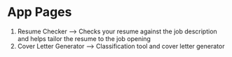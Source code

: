 # App Pages

1. Resume Checker --> Checks your resume against the job description and helps tailor the resume to the job opening
2. Cover Letter Generator --> Classification tool and cover letter generator
